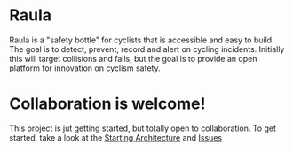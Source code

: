 # Raula

Raula is a "safety bottle" for cyclists that is accessible and easy to build. The goal is to detect, prevent, record and alert on cycling incidents. Initially this will target collisions and falls, but the goal is to provide an open platform for innovation on cyclism safety.

# Collaboration is welcome!

This project is jut getting started, but totally open to collaboration. To get started, take a look at the [Starting Architecture](https://github.com/faermanj/RaulA/blob/master/doc/arch/2019/10/2019-10-11_Starting%20Architecture.md) and [Issues](https://github.com/faermanj/RaulA/issues)
